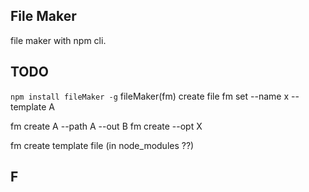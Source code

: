 ## File Maker
file maker with npm cli.

## TODO

`npm install fileMaker -g`
fileMaker(fm) create file
fm set --name x --template A

fm create A --path A --out B
fm create --opt X

fm create template file (in node_modules ??)


## F

